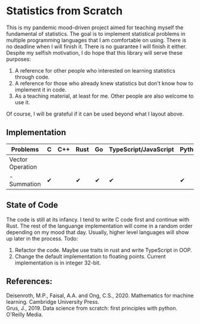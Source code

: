 # Statistics from Scratch
This is my pandemic mood-driven project aimed for teaching myself the fundamental of statistics. The goal is to implement statistical problems in multiple programming languages that I am comfortable on using. There is no deadline when I will finish it. There is no guarantee I will finish it either. Despite my selfish motivation, I do hope that this library will serve these purposes:
1. A reference for other people who interested on learning statistics through code.
2. A reference for those who already knew statistics but don't know how to implement it in code.
3. As a teaching material, at least for me. Other people are also welcome to use it. 

Of course, I will be grateful if it can be used beyond what I layout above.

## Implementation

| Problems          |   C    | C++   | Rust  | Go    | TypeScript/JavaScript | Python    | Julia | R     |
|-------------------|----    |------ |-------|-----  |-----------------------|-------    |-------|---    |
| Vector Operation  |        |       |       |       |                       |           |       |       |
| - Summation       |✔       |       |✔     | ✔     | ✔                    | ✔         |       |       |

## State of Code
The code is still at its infancy. I tend to write C code first and continue with Rust. The rest of the languange implementation will come in a random order depending on my mood that day. Usually, higher level languages will show up later in the process. Todo:
1. Refactor the code. Maybe use traits in rust and write TypeScript in OOP.
2. Change the default implementation to floating points. Current implementation is in integer 32-bit. 

## References:
Deisenroth, M.P., Faisal, A.A. and Ong, C.S., 2020. Mathematics for machine learning. Cambridge University Press.</br>
Grus, J., 2019. Data science from scratch: first principles with python. O'Reilly Media.

